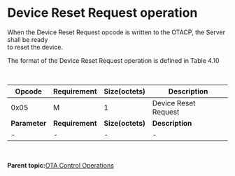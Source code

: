 # Device Reset Request operation

When the Device Reset Request opcode is written to the OTACP, the Server shall be ready<br /> to reset the device.

The format of the Device Reset Request operation is defined in Table 4.10

<br />

|**Opcode**|**Requirement**|**Size\(octets\)**|**Description**|
|----------|---------------|------------------|---------------|
|0x05|M|1|Device Reset Request|
|**Parameter**|**Requirement**|**Size\(octets\)**|**Description**|
|-|-|-|-|

<br />

**Parent topic:**[OTA Control Operations](GUID-FA1AB790-BF05-4FBA-B346-9D4CB88158DB.md)

